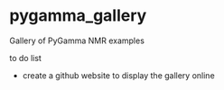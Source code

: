 # pygamma_gallery
Gallery of PyGamma NMR examples

to do list

- create a github website to display the gallery online
